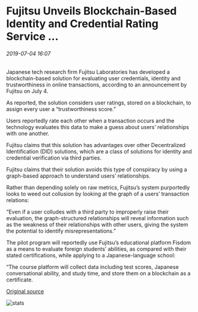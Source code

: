 # Fujitsu Unveils Blockchain-Based Identity and Credential Rating Service ...

###### 2019-07-04 16:07

Japanese tech research firm Fujitsu Laboratories has developed a blockchain-based solution for evaluating user credentials, identity and trustworthiness in online transactions, according to an announcement by Fujitsu on July 4.

As reported, the solution considers user ratings, stored on a blockchain, to assign every user a “trustworthiness score.”

Users reportedly rate each other when a transaction occurs and the technology evaluates this data to make a guess about users’ relationships with one another.

Fujitsu claims that this solution has advantages over other Decentralized Identification (DID) solutions, which are a class of solutions for identity and credential verification via third parties.

Fujitsu claims that their solution avoids this type of conspiracy by using a graph-based approach to understand users’ relationships.

Rather than depending solely on raw metrics, Fujitsu’s system purportedly looks to weed out collusion by looking at the graph of a users’ transaction relations:

“Even if a user colludes with a third party to improperly raise their evaluation, the graph-structured relationships will reveal information such as the weakness of their relationships with other users, giving the system the potential to identify misrepresentations.”

The pilot program will reportedly use Fujitsu’s educational platform Fisdom as a means to evaluate foreign students’ abilities, as compared with their stated certifications, while applying to a Japanese-language school:

“The course platform will collect data including test scores, Japanese conversational ability, and study time, and store them on a blockchain as a certificate.

[Original source](https://cointelegraph.com/news/fujitsu-unveils-blockchain-based-identity-and-credential-rating-service)

![stats](https://c.statcounter.com/11760860/0/a89fa40b/1/ "stats")